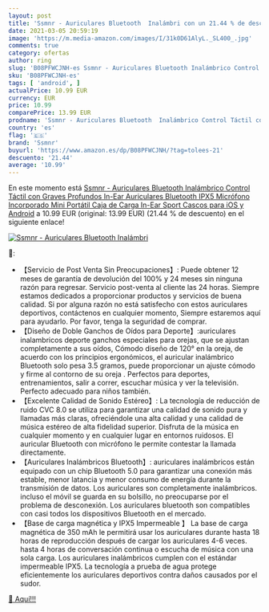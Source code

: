 ```yaml
---
layout: post
title: 'Ssmnr - Auriculares Bluetooth  Inalámbri con un 21.44 % de descuento'
date: 2021-03-05 20:59:19
image: 'https://m.media-amazon.com/images/I/31k0D61AlyL._SL400_.jpg'
comments: true
category: ofertas
author: ring
slug: 'B08PFWCJNH-es Ssmnr - Auriculares Bluetooth Inalámbrico Control Táctil...'
sku: 'B08PFWCJNH-es'
tags: [ 'android', ]
actualPrice: 10.99 EUR
currency: EUR
price: 10.99
comparePrice: 13.99 EUR
prodname: 'Ssmnr - Auriculares Bluetooth  Inalámbrico Control Táctil con Graves Profundos In-Ear Auriculares Bluetooth  IPX5 Micrófono Incorporado  Mini Portátil Caja de Carga  In-Ear Sport Cascos para iOS y Android'
country: 'es'
flag: '🇪🇸'
brand: 'Ssmnr'
buyurl: 'https://www.amazon.es/dp/B08PFWCJNH/?tag=tolees-21'
descuento: '21.44'
average: '10.99'
---
```


En este momento está [Ssmnr - Auriculares Bluetooth  Inalámbrico Control Táctil con Graves Profundos In-Ear Auriculares Bluetooth  IPX5 Micrófono Incorporado  Mini Portátil Caja de Carga  In-Ear Sport Cascos para iOS y Android](https://www.amazon.es/dp/B08PFWCJNH/?tag=tolees-21) a 10.99 EUR (original: 13.99 EUR) (21.44 %  de descuento) en el siguiente enlace!

[![Ssmnr - Auriculares Bluetooth  Inalámbri](https://m.media-amazon.com/images/I/31k0D61AlyL._SL400_.jpg)](https://www.amazon.es/dp/B08PFWCJNH/?tag=tolees-21)

🔎:

- 【Servicio de Post Venta Sin Preocupaciones】: Puede obtener 12 meses de garantía de devolución del 100% y 24 meses sin ninguna razón para regresar. Servicio post-venta al cliente las 24 horas. Siempre estamos dedicados a proporcionar productos y servicios de buena calidad. Si por alguna razón no está satisfecho con estos auriculares deportivos, contáctenos en cualquier momento, Siempre estaremos aquí para ayudarlo. Por favor, tenga la seguridad de comprar.
- 【Diseño de Doble Ganchos de Oídos para Deporte】:auriculares inalambricos deporte ganchos especiales para orejas, que se ajustan completamente a sus oídos, Cómodo diseño de 120° en la oreja, de acuerdo con los principios ergonómicos, el auricular inalámbrico Bluetooth solo pesa 3.5 gramos, puede proporcionar un ajuste cómodo y firme al contorno de su oreja . Perfectos para deportes, entrenamientos, salir a correr, escuchar música y ver la televisión. Perfecto adecuado para niños también.
- 【Excelente Calidad de Sonido Estéreo】: La tecnología de reducción de ruido CVC 8.0 se utiliza para garantizar una calidad de sonido pura y llamadas más claras, ofreciéndole una alta calidad y una calidad de música estéreo de alta fidelidad superior. Disfruta de la música en cualquier momento y en cualquier lugar en entornos ruidosos. El auricular Bluetooth con micrófono le permite contestar la llamada directamente.
- 【Auriculares Inalámbricos Bluetooth】: auriculares inalámbricos están equipado con un chip Bluetooth 5.0 para garantizar una conexión más estable, menor latancia y menor consumo de energía durante la transmisión de datos. Los auriculares son completamente inalámbricos. incluso el móvil se guarda en su bolsillo, no preocuparse por el problema de desconexión. Los auriculares bluetooth son compatibles con casi todos los dispositivos Bluetooth en el mercado.
- 【Base de carga magnética y IPX5 Impermeable 】 La base de carga magnética de 350 mAh le permitirá usar los auriculares durante hasta 18 horas de reproducción después de cargar los auriculares 4-6 veces. hasta 4 horas de conversación continua o escucha de música con una sola carga. Los auriculares inalámbricos cumplen con el estándar impermeable IPX5. La tecnología a prueba de agua protege eficientemente los auriculares deportivos contra daños causados por el sudor.

[🛒 Aquí!!!](https://www.amazon.es/dp/B08PFWCJNH/?tag=tolees-21)
